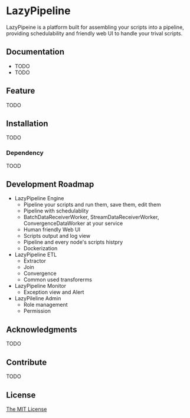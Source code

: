 # LazyPipeline

LazyPipeine is a platform built for assembling your scripts into a pipeline, providing schedulability and friendly web UI to handle your trival scripts.

## Documentation

- TODO
- TODO

## Feature

TODO

## Installation

TODO

### Dependency

TOOD

## Development Roadmap

- LazyPipeline Engine
    * Pipeline your scripts and run them, save them, edit them
    * Pipeline with schedulablity
    * BatchDataReceiverWorker, StreamDataReceiverWorker, ConvergenceDataWorker at your service
    * Human friendly Web UI
    * Scripts output and log view
    * Pipeline and every node's scripts histpry
    * Dockerization
- LazyPipeline ETL
    * Extractor
    * Join
    * Convergence
    * Common used transforerms
- LazyPipeline Monitor
    * Exception view and Alert
- LazyPileline Admin
    * Role management
    * Permission

## Acknowledgments

TODO

## Contribute

TODO

## License

[The MIT License](https://github.com/haroldrandom/LazyPipeline/blob/master/LICENSE)
